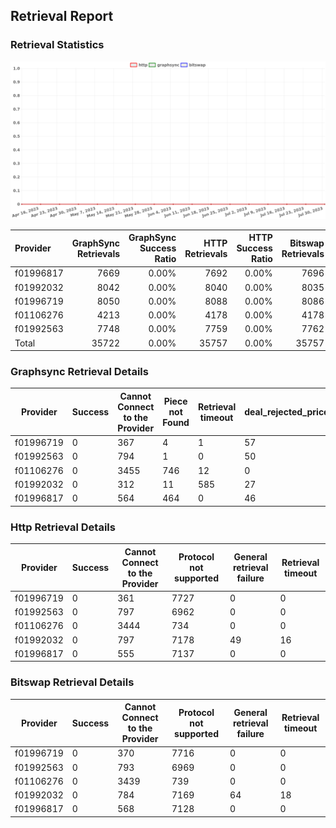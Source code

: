## Retrieval Report
### Retrieval Statistics
<img src="https://raw.githubusercontent.com/data-preservation-programs/filplus-checker-assets/main/filecoin-project/filecoin-plus-large-datasets/issues/1350/1691048986553.png"/>

| Provider  | GraphSync Retrievals | GraphSync Success Ratio | HTTP Retrievals | HTTP Success Ratio | Bitswap Retrievals | Bitswap Success Ratio |
| :-------- | -------------------: | ----------------------: | --------------: | -----------------: | -----------------: | --------------------: |
| f01996817 |                 7669 |                   0.00% |            7692 |              0.00% |               7696 |                 0.00% |
| f01992032 |                 8042 |                   0.00% |            8040 |              0.00% |               8035 |                 0.00% |
| f01996719 |                 8050 |                   0.00% |            8088 |              0.00% |               8086 |                 0.00% |
| f01106276 |                 4213 |                   0.00% |            4178 |              0.00% |               4178 |                 0.00% |
| f01992563 |                 7748 |                   0.00% |            7759 |              0.00% |               7762 |                 0.00% |
| Total     |                35722 |                   0.00% |           35757 |              0.00% |              35757 |                 0.00% |

### Graphsync Retrieval Details
| Provider  | Success | Cannot Connect to the Provider | Piece not Found | Retrieval timeout | deal_rejected_price_too_low | General retrieval failure | Retrieval not free |
| --------- | ------- | ------------------------------ | --------------- | ----------------- | --------------------------- | ------------------------- | ------------------ |
| f01996719 | 0       | 367                            | 4               | 1                 | 57                          | 5905                      | 1716               |
| f01992563 | 0       | 794                            | 1               | 0                 | 50                          | 5196                      | 1707               |
| f01106276 | 0       | 3455                           | 746             | 12                | 0                           | 0                         | 0                  |
| f01992032 | 0       | 312                            | 11              | 585               | 27                          | 5800                      | 1307               |
| f01996817 | 0       | 564                            | 464             | 0                 | 46                          | 4847                      | 1748               |

### Http Retrieval Details
| Provider  | Success | Cannot Connect to the Provider | Protocol not supported | General retrieval failure | Retrieval timeout |
| --------- | ------- | ------------------------------ | ---------------------- | ------------------------- | ----------------- |
| f01996719 | 0       | 361                            | 7727                   | 0                         | 0                 |
| f01992563 | 0       | 797                            | 6962                   | 0                         | 0                 |
| f01106276 | 0       | 3444                           | 734                    | 0                         | 0                 |
| f01992032 | 0       | 797                            | 7178                   | 49                        | 16                |
| f01996817 | 0       | 555                            | 7137                   | 0                         | 0                 |

### Bitswap Retrieval Details
| Provider  | Success | Cannot Connect to the Provider | Protocol not supported | General retrieval failure | Retrieval timeout |
| --------- | ------- | ------------------------------ | ---------------------- | ------------------------- | ----------------- |
| f01996719 | 0       | 370                            | 7716                   | 0                         | 0                 |
| f01992563 | 0       | 793                            | 6969                   | 0                         | 0                 |
| f01106276 | 0       | 3439                           | 739                    | 0                         | 0                 |
| f01992032 | 0       | 784                            | 7169                   | 64                        | 18                |
| f01996817 | 0       | 568                            | 7128                   | 0                         | 0                 |

